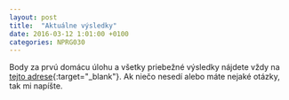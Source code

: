 ```yaml
---
layout: post
title:  "Aktuálne výsledky"
date: 2016-03-12 1:01:00 +0100
categories: NPRG030
---
```

Body za prvú domácu úlohu a všetky priebežné výsledky nájdete vždy na [tejto adrese](https://docs.google.com/spreadsheets/d/1FTtf5UDOED68q6AWZmt2oGxgo_903DL_Ugon326fxfE/edit?usp=sharing){:target="_blank"}.
Ak niečo nesedí alebo máte nejaké otázky, tak mi napíšte.
